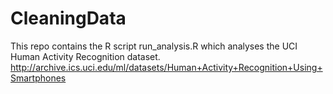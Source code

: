 # CleaningData
This repo contains the R script run_analysis.R which analyses the UCI Human Activity Recognition dataset.
http://archive.ics.uci.edu/ml/datasets/Human+Activity+Recognition+Using+Smartphones
